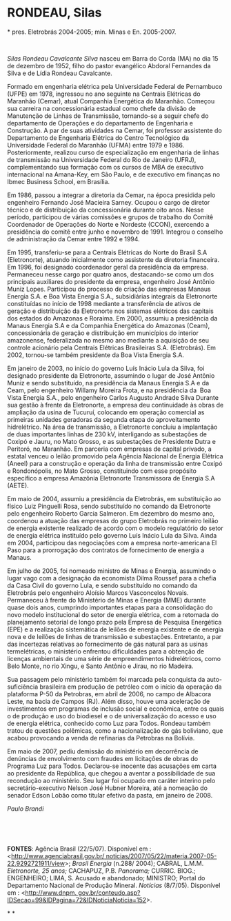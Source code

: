 RONDEAU, Silas
==============

\* pres. Eletrobrás 2004-2005; min. Minas e En. 2005-2007.

 

*Silas Rondeau Cavalcante Silva* nasceu em Barra do Corda (MA) no dia 15
de dezembro de 1952, filho do pastor evangélico Abdoral Fernandes da
Silva e de Lídia Rondeau Cavalcante.

Formado em engenharia elétrica pela Universidade Federal de Pernambuco
(UFPE) em 1978, ingressou no ano seguinte na Centrais Elétricas do
Maranhão (Cemar), atual Companhia Energética do Maranhão. Começou sua
carreira na concessionária estadual como chefe da divisão de Manutenção
de Linhas de Transmissão, tornando-se a seguir chefe do departamento de
Operações e do departamento de Engenharia e Construção. A par de suas
atividades na Cemar, foi professor assistente do Departamento de
Engenharia Elétrica do Centro Tecnológico da Universidade Federal do
Maranhão (UFMA) entre 1979 e 1986. Posteriormente, realizou curso de
especialização em engenharia de linhas de transmissão na Universidade
Federal do Rio de Janeiro (UFRJ), complementando sua formação com os
cursos de MBA de executivo internacional na Amana-Key, em São Paulo, e
de executivo em finanças no Ibmec Business School, em Brasília.

Em 1986, passou a integrar a diretoria da Cemar, na época presidida pelo
engenheiro Fernando José Macieira Sarney. Ocupou o cargo de diretor
técnico e de distribuição da concessionária durante oito anos. Nesse
período, participou de várias comissões e grupos de trabalho do Comitê
Coordenador de Operações do Norte e Nordeste (CCON), exercendo a
presidência do comitê entre junho e novembro de 1991. Integrou o
conselho de administração da Cemar entre 1992 e 1994.

Em 1995, transferiu-se para a Centrais Elétricas do Norte do Brasil S.A
(Eletronorte), atuando inicialmente como assistente da diretoria
financeira. Em 1996, foi designado coordenador geral da presidência da
empresa. Permaneceu nesse cargo por quatro anos, destacando-se como um
dos principais auxiliares do presidente da empresa, engenheiro José
Antônio Muniz Lopes. Participou do processo de criação das empresas
Manaus Energia S.A. e Boa Vista Energia S.A., subsidiárias integrais da
Eletronorte constituídas no início de 1998 mediante a transferência de
ativos de geração e distribuição da Eletronorte nos sistemas elétricos
das capitais dos estados do Amazonas e Roraima. Em 2000, assumiu a
presidência da Manaus Energia S.A e da Companhia Energética do Amazonas
(Ceam), concessionária de geração e distribuição em municípios do
interior amazonense, federalizada no mesmo ano mediante a aquisição de
seu controle acionário pela Centrais Elétricas Brasileiras S.A.
(Eletrobrás). Em 2002, tornou-se também presidente da Boa Vista Energia
S.A.

Em janeiro de 2003, no início do governo Luís Inácio Lula da Silva, foi
designado presidente da Eletronorte, assumindo o lugar de José Antônio
Muniz e sendo substituído, na presidência da Manaus Energia S.A e da
Ceam, pelo engenheiro Willamy Moreira Frota, e na presidência da  Boa
Vista Energia S.A., pelo engenheiro Carlos Augusto Andrade Silva Durante
sua gestão à frente da Eletronorte, a empresa deu continuidade às obras
de ampliação da usina de Tucuruí, colocando em operação comercial as
primeiras unidades geradoras da segunda etapa do aproveitamento
hidrelétrico. Na área de transmissão, a Eletronorte concluiu a
implantação de duas importantes linhas de 230 kV, interligando as
subestações de Coxipó e Jauru, no Mato Grosso, e as subestações de
Presidente Dutra e Peritoró, no Maranhão. Em parceria com empresas de
capital privado, a estatal venceu o leilão promovido pela Agência
Nacional de Energia Elétrica (Aneel) para a construção e operação da
linha de transmissão entre Coxipó e Rondonópolis, no Mato Grosso,
constituindo com esse propósito específico a empresa Amazônia
Eletronorte Transmissora de Energia S.A (AETE).

Em maio de 2004, assumiu a presidência da Eletrobrás, em substituição ao
físico Luiz Pinguelli Rosa, sendo substituído no comando da Eletronorte
pelo engenheiro Roberto Garcia Salmeron. Em dezembro do mesmo ano,
coordenou a atuação das empresas do grupo Eletrobrás no primeiro leilão
de energia existente realizado de acordo com o modelo regulatório do
setor de energia elétrica instituído pelo governo Luís Inácio Lula da
Silva. Ainda em 2004, participou das negociações com a empresa
norte-americana El Paso para a prorrogação dos contratos de fornecimento
de energia a Manaus.

Em julho de 2005, foi nomeado ministro de Minas e Energia, assumindo o
lugar vago com a designação da economista Dilma Roussef para a chefia da
Casa Civil do governo Lula, e sendo substituído no comando da Eletrobrás
pelo engenheiro Aloísio Marcos Vasconcelos Novais. Permaneceu à frente
do Ministério de Minas e Energia (MME) durante quase dois anos,
cumprindo importantes etapas para a consolidação do novo modelo
institucional do setor de energia elétrica, com a retomada do
planejamento setorial de longo prazo pela Empresa de Pesquisa Energética
(EPE) e a realização sistemática de leilões de energia existente e de
energia nova e de leilões de linhas de transmissão e subestações.
Entretanto, a par das incertezas relativas ao fornecimento de gás
natural para as usinas termelétricas, o ministério enfrentou
dificuldades para a obtenção de licenças ambientais de uma série de
empreendimentos hidrelétricos, como Belo Monte, no rio Xingu, e Santo
Antônio e Jirau, no rio Madeira.

Sua passagem pelo ministério também foi marcada pela conquista da
auto-suficiência brasileira em produção de petróleo com o início da
operação da plataforma P-50 da Petrobras, em abril de 2006, no campo de
Albacora Leste, na bacia de Campos (RJ). Além disso, houve uma
aceleração de investimentos em programas de inclusão social e econômica,
entre os quais o de produção e uso do biodiesel e o de universalização
do acesso e uso de energia elétrica, conhecido como Luz para Todos.
Rondeau também tratou de questões polêmicas, como a nacionalização do
gás boliviano, que acabou provocando a venda de refinarias da Petrobras
na Bolívia.

Em maio de 2007, pediu demissão do ministério em decorrência de
denúncias de envolvimento com fraudes em licitações de obras do Programa
Luz para Todos. Declarou-se inocente das acusações em carta ao
presidente da República, que chegou a aventar a possibilidade de sua
recondução ao ministério. Seu lugar foi ocupado em caráter interino pelo
secretário-executivo Nelson José Hubner Moreira, até a nomeação do
senador Edson Lobão como titular efetivo da pasta, em janeiro de 2008.

*Paulo Brandi*

 

 

**FONTES**: Agência Brasil (22/5/07). Disponível em :
\<[http://www.agenciabrasil.gov.br/
noticias/2007/05/22/materia.2007-05-22.9292721911/view](http://www.agenciabrasil.gov.br/%20noticias/2007/05/22/materia.2007-05-22.9292721911/view)\>;
*Brasil Energia* (n.288/ 2004); CABRAL, L.M.M. *Eletronorte, 25 anos;*
CACHAPUZ, P.B. *Panorama;* CURRIC. BIOG.; ENGENHEIRO; LIMA, S. Acusado e
abandonado; MINISTRO; Portal do Departamento Nacional de Produção
Mineral. *Notícias* (8/7/05). Disponível em : \<[http://www.dnpm.
gov.br/conteudo.asp?IDSecao=99&IDPagina=72&IDNoticiaNoticia=152](http://www.dnpm.%20gov.br/conteudo.asp?IDSecao=99&IDPagina=72&IDNoticiaNoticia=152)\>.

* *

 
